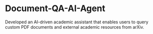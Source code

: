 # Document-QA-AI-Agent
Developed an AI-driven academic assistant that enables users to query custom PDF documents and external academic resources from arXiv.
